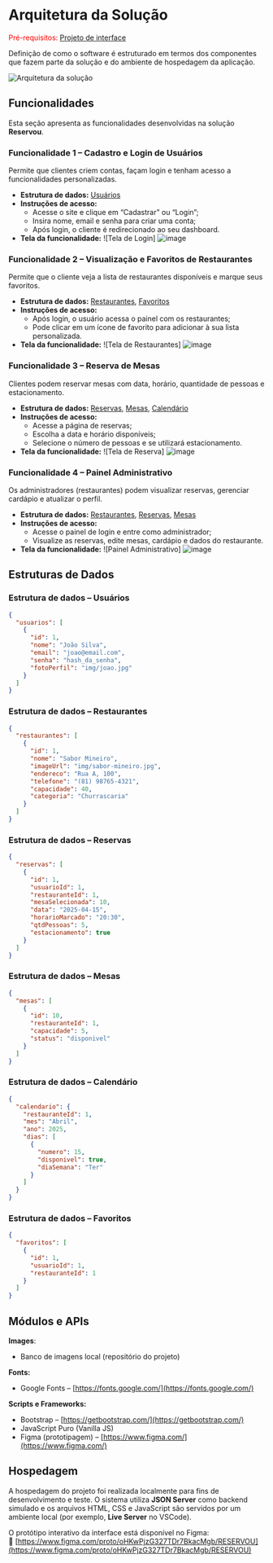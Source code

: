 
# Arquitetura da Solução

<span style="color:red">Pré-requisitos: <a href="02-Projeto-interface.md">Projeto de interface</a></span>

Definição de como o software é estruturado em termos dos componentes que fazem parte da solução e do ambiente de hospedagem da aplicação.

![Arquitetura da solução](images/arquitetura-reservou.png)

## Funcionalidades

Esta seção apresenta as funcionalidades desenvolvidas na solução **Reservou**.

### Funcionalidade 1 – Cadastro e Login de Usuários

Permite que clientes criem contas, façam login e tenham acesso a funcionalidades personalizadas.

- **Estrutura de dados:** [Usuários](#estrutura-de-dados--usuários)
- **Instruções de acesso:**
  - Acesse o site e clique em “Cadastrar” ou “Login”;
  - Insira nome, email e senha para criar uma conta;
  - Após login, o cliente é redirecionado ao seu dashboard.
- **Tela da funcionalidade:**
  ![Tela de Login]
  ![image](https://github.com/user-attachments/assets/58ab3320-49cd-49bd-a519-f02a36d74be5)


### Funcionalidade 2 – Visualização e Favoritos de Restaurantes

Permite que o cliente veja a lista de restaurantes disponíveis e marque seus favoritos.

- **Estrutura de dados:** [Restaurantes](#estrutura-de-dados--restaurantes), [Favoritos](#estrutura-de-dados--favoritos)
- **Instruções de acesso:**
  - Após login, o usuário acessa o painel com os restaurantes;
  - Pode clicar em um ícone de favorito para adicionar à sua lista personalizada.
- **Tela da funcionalidade:**
  ![Tela de Restaurantes]
  ![image](https://github.com/user-attachments/assets/145d99c6-c834-4f17-8c13-dfb93b14ba51)


### Funcionalidade 3 – Reserva de Mesas

Clientes podem reservar mesas com data, horário, quantidade de pessoas e estacionamento.

- **Estrutura de dados:** [Reservas](#estrutura-de-dados--reservas), [Mesas](#estrutura-de-dados--mesas), [Calendário](#estrutura-de-dados--calendário)
- **Instruções de acesso:**
  - Acesse a página de reservas;
  - Escolha a data e horário disponíveis;
  - Selecione o número de pessoas e se utilizará estacionamento.
- **Tela da funcionalidade:**
  ![Tela de Reserva]
  ![image](https://github.com/user-attachments/assets/d038cbaa-fee1-461f-8edd-109fe3098fa5)


### Funcionalidade 4 – Painel Administrativo

Os administradores (restaurantes) podem visualizar reservas, gerenciar cardápio e atualizar o perfil.

- **Estrutura de dados:** [Restaurantes](#estrutura-de-dados--restaurantes), [Reservas](#estrutura-de-dados--reservas), [Mesas](#estrutura-de-dados--mesas)
- **Instruções de acesso:**
  - Acesse o painel de login e entre como administrador;
  - Visualize as reservas, edite mesas, cardápio e dados do restaurante.
- **Tela da funcionalidade:**
  ![Painel Administrativo]
  ![image](https://github.com/user-attachments/assets/48cef308-58c6-485f-b672-663be8789257)


## Estruturas de Dados

### Estrutura de dados – Usuários

```json
{
  "usuarios": [
    {
      "id": 1,
      "nome": "João Silva",
      "email": "joao@email.com",
      "senha": "hash_da_senha",
      "fotoPerfil": "img/joao.jpg"
    }
  ]
}
```

### Estrutura de dados – Restaurantes

```json
{
  "restaurantes": [
    {
      "id": 1,
      "nome": "Sabor Mineiro",
      "imageUrl": "img/sabor-mineiro.jpg",
      "endereco": "Rua A, 100",
      "telefone": "(81) 98765-4321",
      "capacidade": 40,
      "categoria": "Churrascaria"
    }
  ]
}
```

### Estrutura de dados – Reservas

```json
{
  "reservas": [
    {
      "id": 1,
      "usuarioId": 1,
      "restauranteId": 1,
      "mesaSelecionada": 10,
      "data": "2025-04-15",
      "horarioMarcado": "20:30",
      "qtdPessoas": 5,
      "estacionamento": true
    }
  ]
}
```

### Estrutura de dados – Mesas

```json
{
  "mesas": [
    {
      "id": 10,
      "restauranteId": 1,
      "capacidade": 5,
      "status": "disponivel"
    }
  ]
}
```

### Estrutura de dados – Calendário

```json
{
  "calendario": {
    "restauranteId": 1,
    "mes": "Abril",
    "ano": 2025,
    "dias": [
      {
        "numero": 15,
        "disponivel": true,
        "diaSemana": "Ter"
      }
    ]
  }
}
```

### Estrutura de dados – Favoritos

```json
{
  "favoritos": [
    {
      "id": 1,
      "usuarioId": 1,
      "restauranteId": 1
    }
  ]
}
```

## Módulos e APIs

**Images**:
- Banco de imagens local (repositório do projeto)

**Fonts:**
- Google Fonts – [https://fonts.google.com/](https://fonts.google.com/)

**Scripts e Frameworks:**
- Bootstrap – [https://getbootstrap.com/](https://getbootstrap.com/)
- JavaScript Puro (Vanilla JS)
- Figma (prototipagem) – [https://www.figma.com/](https://www.figma.com/)

## Hospedagem

A hospedagem do projeto foi realizada localmente para fins de desenvolvimento e teste. O sistema utiliza **JSON Server** como backend simulado e os arquivos HTML, CSS e JavaScript são servidos por um ambiente local (por exemplo, **Live Server** no VSCode).

O protótipo interativo da interface está disponível no Figma:  
🔗 [https://www.figma.com/proto/oHKwPjzG327TDr7BkacMgb/RESERVOU](https://www.figma.com/proto/oHKwPjzG327TDr7BkacMgb/RESERVOU)
